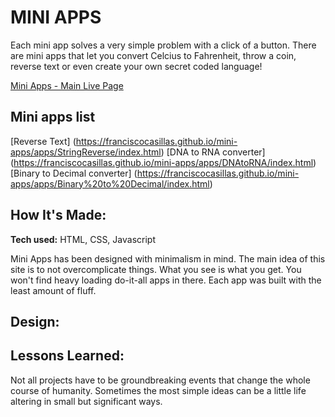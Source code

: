 # MINI APPS
Each mini app solves a very simple problem with a click of a button. There are mini apps that let you convert Celcius to Fahrenheit, throw a coin, reverse text or even create your own secret coded language! 

[Mini Apps - Main Live Page](https://franciscocasillas.github.io/mini-apps/)

## Mini apps list
[Reverse Text] (https://franciscocasillas.github.io/mini-apps/apps/StringReverse/index.html)
[DNA to RNA converter] (https://franciscocasillas.github.io/mini-apps/apps/DNAtoRNA/index.html)
[Binary to Decimal converter] (https://franciscocasillas.github.io/mini-apps/apps/Binary%20to%20Decimal/index.html)

<!-- PROJECT IMAGE -->

## How It's Made:
**Tech used:** HTML, CSS, Javascript

Mini Apps has been designed with minimalism in mind. The main idea of this site is to not overcomplicate things. What you see is what you get. You won't find heavy loading do-it-all apps in there. Each app was built with the least amount of fluff.

## Design:


## Lessons Learned: 
Not all projects have to be groundbreaking events that change the whole course of humanity. Sometimes the most simple ideas can be a little life altering in small but significant ways. 
